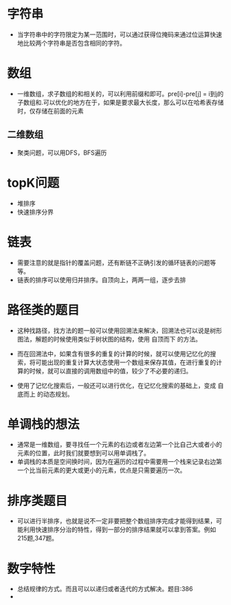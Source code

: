 



# 字符串

* 当字符串中的字符限定为某一范围时，可以通过获得位掩码来通过位运算快速地比较两个字符串是否包含相同的字符。


# 数组
* 一维数组，求子数组的和相关的，可以利用前缀和即可。pre[i]-pre[j] = i到j的子数组和.可以优化的地方在于，如果是要求最大长度，那么可以在哈希表存储时，仅存储在前面的元素
## 二维数组
* 聚类问题，可以用DFS，BFS遍历



# topK问题
* 堆排序
* 快速排序分界




# 链表

* 需要注意的就是指针的覆盖问题，还有断链不正确引发的循环链表的问题等等。
* 链表的排序可以使用归并排序。自顶向上，两两一组，逐步去排


# 路径类的题目
* 这种找路径，找方法的题一般可以使用回溯法来解决，回溯法也可以说是树形图法，解题的时候使用类似于树状图的结构，使用 自顶而下 的方法。

* 而在回溯法中，如果含有很多的重复的计算的时候，就可以使用记忆化的搜索，将可能出现的重复计算大状态使用一个数组来保存其值，在进行重复的计算的时候，就可以直接的调用数组中的值，较少了不必要的递归。

* 使用了记忆化搜索后，一般还可以进行优化，在记忆化搜索的基础上，变成 自底而上 的动态规划。


# 单调栈的想法
* 通常是一维数组，要寻找任一个元素的右边或者左边第一个比自己大或者小的元素的位置，此时我们就要想到可以用单调栈了。
* 单调栈的本质是空间换时间，因为在遍历的过程中需要用一个栈来记录右边第一个比当前元素的更大或更小的元素，优点是只需要遍历一次。

# 排序类题目
* 可以进行半排序，也就是说不一定非要把整个数组排序完成才能得到结果，可能利用快速排序分治的特性，得到一部分的排序结果就可以拿到答案。例如215题,347题。


# 数字特性
* 总结规律的方式。而且可以以递归或者迭代的方式解决。题目:386
* 